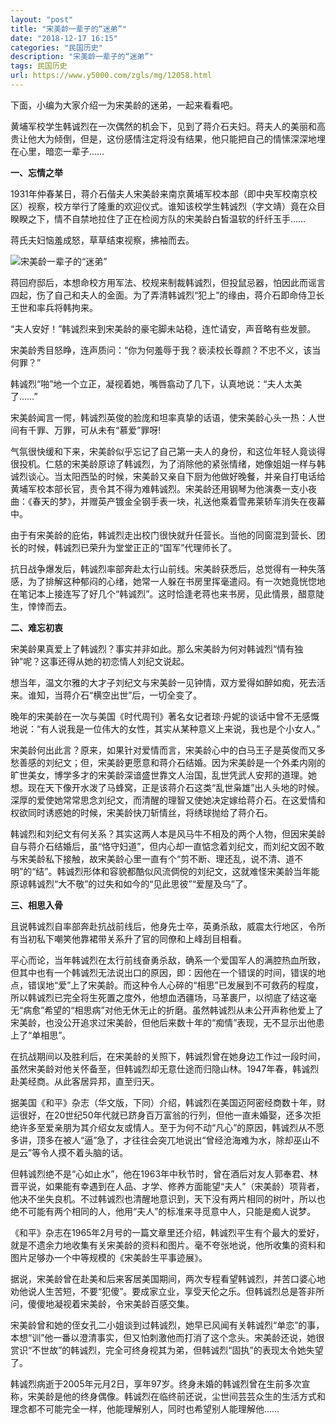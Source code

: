 ```yaml
---
layout: "post"
title: "宋美龄一辈子的“迷弟”"
date: "2018-12-17 16:15"
categories: "民国历史"
description: "宋美龄一辈子的“迷弟”"
tags: 民国历史
url: https://www.y5000.com/zgls/mg/12058.html
---
```






下面，小编为大家介绍一为宋美龄的迷弟，一起来看看吧。

黄埔军校学生韩诚烈在一次偶然的机会下，见到了蒋介石夫妇。蒋夫人的美丽和高贵让他大为倾倒，但是，这份感情注定将没有结果，他只能把自己的情愫深深地埋在心里，暗恋一辈子……

**一、忘情之举**

1931年仲春某日，蒋介石偕夫人宋美龄来南京黄埔军校本部（即中央军校南京校区）视察，校方举行了隆重的欢迎仪式。谁知该校学生韩诚烈（字文靖）竟在众目睽睽之下，情不自禁地拉住了正在检阅方队的宋美龄白皙温软的纤纤玉手……

蒋氏夫妇恼羞成怒，草草结束视察，拂袖而去。

![宋美龄一辈子的“迷弟”](/uploads/allimg/170203/6-1F203143G4643.JPG)

蒋回府邸后，本想命校方用军法、校规来制裁韩诚烈，但投鼠忌器，怕因此而谣言四起，伤了自己和夫人的金面。为了弄清韩诚烈“犯上”的缘由，蒋介石即命侍卫长王世和率兵将韩拘来。

“夫人安好！”韩诚烈来到宋美龄的豪宅脚未站稳，连忙请安，声音略有些发颤。

宋美龄秀目怒睁，连声质问：“你为何羞辱于我？亵渎校长尊颜？不忠不义，该当何罪？”

韩诚烈“啪”地一个立正，凝视着她，嘴唇翕动了几下，认真地说：“夫人太美了……”

宋美龄闻言一愕，韩诚烈英俊的脸庞和坦率真挚的话语，使宋美龄心头一热：人世间有千罪、万罪，可从未有“慕爱”罪呀!

气氛很快缓和下来，宋美龄似乎忘记了自己第一夫人的身份，和这位年轻人竟谈得很投机。仁慈的宋美龄原谅了韩诚烈，为了消除他的紧张情绪，她像姐姐一样与韩诚烈谈心。当太阳西坠的时候，宋美龄又亲自下厨为他做好晚餐，并亲自打电话给黄埔军校本部长官，责令其不得为难韩诚烈。宋美龄还用钢琴为他演奏一支小夜曲：《春天的梦》，并赠英产镀金全钢手表一块，礼送他乘着雪弗莱轿车消失在夜幕中。

由于有宋美龄的庇佑，韩诚烈走出校门很快就升任营长。当他的同窗混到营长、团长的时候，韩诚烈已荣升为堂堂正正的“国军”代理师长了。

抗日战争爆发后，韩诚烈率部奔赴太行山前线。宋美龄获悉后，总觉得有一种失落感，为了排解这种郁闷的心绪，她常一人躲在书房里挥毫遣闷。有一次她竟恍惚地在笔记本上接连写了好几个“韩诚烈”。这时恰逢老蒋也来书房，见此情景，醋意陡生，悻悻而去。

**二、难忘初衷**

宋美龄果真爱上了韩诚烈？事实并非如此。那么宋美龄为何对韩诚烈“情有独钟”呢？这事还得从她的初恋情人刘纪文说起。

想当年，温文尔雅的大才子刘纪文与宋美龄一见钟情，双方爱得如醉如痴，死去活来。谁知，当蒋介石“横空出世”后，一切全变了。

晚年的宋美龄在一次与美国《时代周刊》著名女记者琼·丹妮的谈话中曾不无感慨地说：“有人说我是一位伟大的女性，其实从某种意义上来说，我也是个小女人。”

宋美龄何出此言？原来，如果针对爱情而言，宋美龄心中的白马王子是英俊而又多愁善感的刘纪文；但，宋美龄更愿意和蒋介石结婚。因为宋美龄是一个外柔内刚的旷世美女，博学多才的宋美龄深谙盛世靠文人治国，乱世凭武人安邦的道理。她想。现在天下像开水泼了马蜂窝，正是该蒋介石这类“乱世枭雄”出人头地的时候。深厚的爱使她常常思念刘纪文，而清醒的理智又使她决定嫁给蒋介石。在这爱情和权欲同时诱惑她的时候，宋美龄快刀斩情丝，将绣球抛给了蒋介石。

韩诚烈和刘纪文有何关系？其实这两人本是风马牛不相及的两个人物，但因宋美龄自与蒋介石结婚后，虽“恪守妇道”，但内心却一直惦念着刘纪文，而刘纪文因不敢与宋美龄私下接触，故宋美龄心里一直有个“剪不断、理还乱，说不清、道不明”的“结”。韩诚烈形体和容貌都酷似风流倜傥的刘纪文，这就难怪宋美龄当年能原谅韩诚烈“大不敬”的过失和如今的“见此思彼”“爱屋及乌”了。

**三、相思入骨**

且说韩诚烈自率部奔赴抗战前线后，他身先士卒，英勇杀敌，威震太行地区，令所有当初私下嘲笑他靠裙带关系升了官的同僚和上峰刮目相看。

平心而论，当年韩诚烈在太行前线奋勇杀敌，确系一个爱国军人的满腔热血所致，但其中也有一个韩诚烈无法说出口的原因，即：因他在一个错误的时间，错误的地点，错误地“爱”上了宋美龄。而这种令人心碎的“相思”已发展到不可救药的程度，所以韩诚烈已完全将生死置之度外，他想血洒疆场，马革裹尸，以彻底了结这毫无“病愈”希望的“相思病”对他无休无止的折磨。虽然韩诚烈从未公开声称他爱上了宋美龄，也没公开追求过宋美龄，但他后来数十年的“痴情”表现，无不显示出他患上了“单相思”。

在抗战期间以及胜利后，在宋美龄的关照下，韩诚烈曾在她身边工作过一段时间，虽然宋美龄对他关怀备至，但韩诚烈却无意仕途而归隐山林。1947年春，韩诚烈赴美经商。从此客居异邦，直至归天。

据美国《和平》杂志（华文版，下同）介绍，韩诚烈在美国迈阿密经商数十年，财运很好，在20世纪50年代就已跻身百万富翁的行列，但他一直未婚娶，还多次拒绝许多至爱亲朋为其介绍女友或情人。至于为何不动“凡心”的原因，韩诚烈从不愿多讲，顶多在被人“逼”急了，才往往会突兀地说出“曾经沧海难为水，除却巫山不是云”等令人摸不着头脑的话。

但韩诚烈绝不是“心如止水”，他在1963年中秋节时，曾在酒后对友人郭奉君、林晋平说，如果能有幸遇到在人品、才学、修养方面能望“夫人”（宋美龄）项背者，他决不坐失良机。不过韩诚烈也清醒地意识到，天下没有两片相同的树叶，所以也绝不可能有两个相同的人，他用“夫人”的标准来寻觅意中人，只能是痴人说梦。

《和平》杂志在1965年2月号的一篇文章里还介绍，韩诚烈平生有个最大的爱好，就是不遗余力地收集有关宋美龄的资料和图片。毫不夸张地说，他所收集的资料和图片足够办一个中等规模的《宋美龄生平事迹展》。

据说，宋美龄曾在赴美和后来客居美国期间，两次专程看望韩诚烈，并苦口婆心地劝他说人生苦短，不要“犯傻”。要成家立业，享受天伦之乐。但韩诚烈总是答非所问，傻傻地凝视着宋美龄，令宋美龄百感交集。

宋美龄曾和她的侄女孔二小姐谈到过韩诚烈，她早已风闻有关韩诚烈“单恋”的事，本想“训”他一番以澄清事实，但又怕刺激他而打消了这个念头。宋美龄还说，她很赏识“不世故”的韩诚烈，完全可终身视其为弟，但韩诚烈“固执”的表现太令她失望了。

韩诚烈病逝于2005年元月2日，享年97岁。终身未婚的韩诚烈曾在生前多次宣称，宋美龄是他的终身偶像。韩诚烈在临终前还说，尘世间芸芸众生的生活方式和理念都不可能完全一样，他能理解别人，同时也希望别人能理解他……
